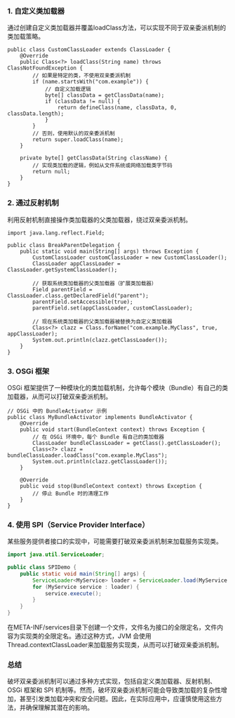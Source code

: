 ### 1. 自定义类加载器
通过创建自定义类加载器并覆盖loadClass方法，可以实现不同于双亲委派机制的类加载策略。
```
public class CustomClassLoader extends ClassLoader {
    @Override
    public Class<?> loadClass(String name) throws ClassNotFoundException {
        // 如果是特定的类，不使用双亲委派机制
        if (name.startsWith("com.example")) {
            // 自定义加载逻辑
            byte[] classData = getClassData(name);
            if (classData != null) {
                return defineClass(name, classData, 0, classData.length);
            }
        }
        // 否则，使用默认的双亲委派机制
        return super.loadClass(name);
    }

    private byte[] getClassData(String className) {
        // 实现类加载的逻辑，例如从文件系统或网络加载类字节码
        return null;
    }
}
```
### 2. 通过反射机制
利用反射机制直接操作类加载器的父类加载器，绕过双亲委派机制。
```
import java.lang.reflect.Field;

public class BreakParentDelegation {
    public static void main(String[] args) throws Exception {
        CustomClassLoader customClassLoader = new CustomClassLoader();
        ClassLoader appClassLoader = ClassLoader.getSystemClassLoader();

        // 获取系统类加载器的父类加载器（扩展类加载器）
        Field parentField = ClassLoader.class.getDeclaredField("parent");
        parentField.setAccessible(true);
        parentField.set(appClassLoader, customClassLoader);

        // 现在系统类加载器的父类加载器被替换为自定义类加载器
        Class<?> clazz = Class.forName("com.example.MyClass", true, appClassLoader);
        System.out.println(clazz.getClassLoader());
    }
}
```
### 3. OSGi 框架
OSGi 框架提供了一种模块化的类加载机制，允许每个模块（Bundle）有自己的类加载器，从而可以打破双亲委派机制。
```
// OSGi 中的 BundleActivator 示例
public class MyBundleActivator implements BundleActivator {
    @Override
    public void start(BundleContext context) throws Exception {
        // 在 OSGi 环境中，每个 Bundle 有自己的类加载器
        ClassLoader bundleClassLoader = getClass().getClassLoader();
        Class<?> clazz = bundleClassLoader.loadClass("com.example.MyClass");
        System.out.println(clazz.getClassLoader());
    }

    @Override
    public void stop(BundleContext context) throws Exception {
        // 停止 Bundle 时的清理工作
    }
}
```
### 4. 使用 SPI（Service Provider Interface）
某些服务提供者接口的实现中，可能需要打破双亲委派机制来加载服务实现类。
```java
import java.util.ServiceLoader;

public class SPIDemo {
    public static void main(String[] args) {
        ServiceLoader<MyService> loader = ServiceLoader.load(MyService.class);
        for (MyService service : loader) {
            service.execute();
        }
    }
}
```
在META-INF/services目录下创建一个文件，文件名为接口的全限定名，文件内容为实现类的全限定名。通过这种方式，JVM 会使用Thread.contextClassLoader来加载服务实现类，从而可以打破双亲委派机制。
### 总结
破坏双亲委派机制可以通过多种方式实现，包括自定义类加载器、反射机制、OSGi 框架和 SPI 机制等。然而，破坏双亲委派机制可能会导致类加载的复杂性增加，甚至引发类加载冲突和安全问题。因此，在实际应用中，应谨慎使用这些方法，并确保理解其潜在的影响。
